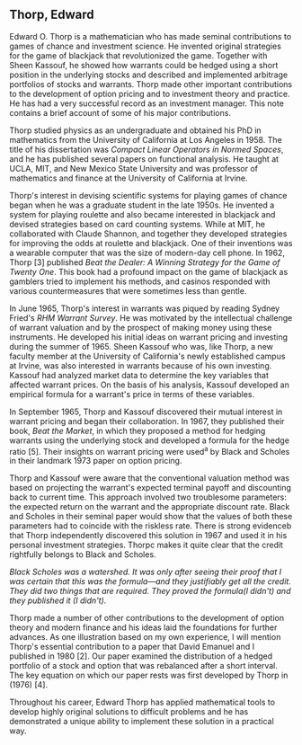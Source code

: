 ## **Thorp, Edward**

Edward O. Thorp is a mathematician who has made seminal contributions to games of chance and investment science. He invented original strategies for the game of blackjack that revolutionized the game. Together with Sheen Kassouf, he showed how warrants could be hedged using a short position in the underlying stocks and described and implemented arbitrage portfolios of stocks and warrants. Thorp made other important contributions to the development of option pricing and to investment theory and practice. He has had a very successful record as an investment manager. This note contains a brief account of some of his major contributions.

Thorp studied physics as an undergraduate and obtained his PhD in mathematics from the University of California at Los Angeles in 1958. The title of his dissertation was *Compact Linear Operators in Normed Spaces*, and he has published several papers on functional analysis. He taught at UCLA, MIT, and New Mexico State University and was professor of mathematics and finance at the University of California at Irvine.

Thorp's interest in devising scientific systems for playing games of chance began when he was a graduate student in the late 1950s. He invented a system for playing roulette and also became interested in blackjack and devised strategies based on card counting systems. While at MIT, he collaborated with Claude Shannon, and together they developed strategies for improving the odds at roulette and blackjack. One of their inventions was a wearable computer that was the size of modern-day cell phone. In 1962, Thorp [3] published *Beat the Dealer: A Winning Strategy for the Game of Twenty One*. This book had a profound impact on the game of blackjack as gamblers tried to implement his methods, and casinos responded with various countermeasures that were sometimes less than gentle.

In June 1965, Thorp's interest in warrants was piqued by reading Sydney Fried's *RHM Warrant Survey*. He was motivated by the intellectual challenge of warrant valuation and by the prospect of making money using these instruments. He developed his initial ideas on warrant pricing and investing during the summer of 1965. Sheen Kassouf who was, like Thorp, a new faculty member at the University of California's newly established campus at Irvine, was also interested in warrants because of his own investing. Kassouf had analyzed market data to determine the key variables that affected warrant prices. On the basis of his analysis, Kassouf developed an empirical formula for a warrant's price in terms of these variables.

In September 1965, Thorp and Kassouf discovered their mutual interest in warrant pricing and began their collaboration. In 1967, they published their book, *Beat the Market*, in which they proposed a method for hedging warrants using the underlying stock and developed a formula for the hedge ratio [5]. Their insights on warrant pricing were used<sup>a</sup> by Black and Scholes in their landmark 1973 paper on option pricing.

Thorp and Kassouf were aware that the conventional valuation method was based on projecting the warrant's expected terminal payoff and discounting back to current time. This approach involved two troublesome parameters: the expected return on the warrant and the appropriate discount rate. Black and Scholes in their seminal paper would show that the values of both these parameters had to coincide with the riskless rate. There is strong evidenceb that Thorp independently discovered this solution in 1967 and used it in his personal investment strategies. Thorpc makes it quite clear that the credit rightfully belongs to Black and Scholes.

*Black Scholes was a watershed. It was only after seeing their proof that I was certain that this was the formula—and they justifiably get all the credit. They did two things that are required. They proved the formula(I didn't) and they published it (I didn't).*

Thorp made a number of other contributions to the development of option theory and modern finance and his ideas laid the foundations for further advances. As one illustration based on my own experience, I will mention Thorp's essential contribution to a paper that David Emanuel and I published in 1980 [2]. Our paper examined the distribution of a hedged portfolio of a stock and option that was rebalanced after a short interval. The key equation on which our paper rests was first developed by Thorp in (1976) [4].

Throughout his career, Edward Thorp has applied mathematical tools to develop highly original solutions to difficult problems and he has demonstrated a unique ability to implement these solution in a practical way.